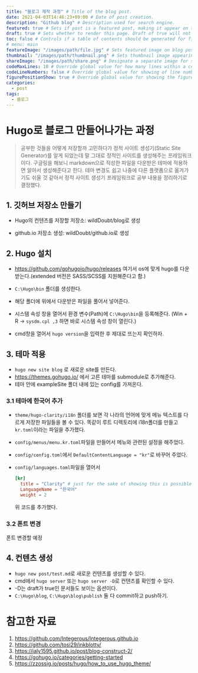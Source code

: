 ```yaml
---
title: "블로그 제작 과정" # Title of the blog post.
date: 2021-04-03T14:46:23+09:00 # Date of post creation.
description: "Github blog" # Description used for search engine.
featured: true # Sets if post is a featured post, making it appear on the sidebar. A featured post won't be listed on the sidebar if it's the current page
draft: true # Sets whether to render this page. Draft of true will not be rendered.
toc: false # Controls if a table of contents should be generated for first-level links automatically.
# menu: main
featureImage: "/images/path/file.jpg" # Sets featured image on blog post.
thumbnail: "/images/path/thumbnail.png" # Sets thumbnail image appearing inside card on homepage.
shareImage: "/images/path/share.png" # Designate a separate image for social media sharing.
codeMaxLines: 10 # Override global value for how many lines within a code block before auto-collapsing.
codeLineNumbers: false # Override global value for showing of line numbers within code block.
figurePositionShow: true # Override global value for showing the figure label.
categories:
  - post
tags:
  - 블로그
---
```


# Hugo로 블로그 만들어나가는 과정
> 공부한 것들을 어떻게 저장할까 고민하다가 정적 사이트 생성기(Static Site Generator)를 알게 되었는데 말 그대로 정적인 사이트를 생성해주는 프레임워크이다. 구글링을 해보니 markdown으로 작성한 파일을 다운받은 테마에 적용하면 알아서 생성해준다고 한다. 테마 변경도 쉽고 나중에 다른 플랫폼으로 옮겨가기도 쉬울 것 같아서 정적 사이트 생성기 프레임워크로 공부 내용을 정리하기로 결정했다.
>
## 1. 깃허브 저장소 만들기

- Hugo의 컨텐츠를 저장할 저장소: wildDoubt/blog로 생성

- github.io 저장소 생성: wildDoubt/github.io로 생성

## 2. Hugo 설치

- https://github.com/gohugoio/hugo/releases 여기서 os에 맞게 hugo를 다운받는다.(extended 버전은 SASS/SCSS를 지원해준다고 함.)

- `C:\Hugo\bin` 폴더를 생성한다.

- 해당 폴더에 위에서 다운받은 파일을 풀어서 넣어준다.

- 시스템 속성 창을 열어서 환경 변수(Path)에 `C:\Hugo\bin`을 등록해준다. (Win + R -> `sysdm.cpl ,3` 하면 바로 시스템 속성 창이 열린다.)

- cmd창을 열어서 `hugo version`을 입력한 후 제대로 뜨는지 확인하자.

## 3. 테마 적용

- `hugo new site blog` 로 새로운 site를 만든다.
- https://themes.gohugo.io/ 에서 고른 테마를 submodule로 추가해준다.
- 테마 안에 exampleSite 폴더 내에 있는 config를 가져온다.

### 3.1 테마에 한국어 추가

- `theme/hugo-clarity/i18n` 폴더를 보면 각 나라의 언어에 맞게 메뉴 텍스트를 다르게 저장한 파일들을 볼 수 있다. 똑같이 루트 디렉토리에 i18n폴더를 만들고 `kr.toml`이라는 파일을 추가했다.

- `config/menus/menu.kr.toml`파일을 만들어서 메뉴와 관련된 설정을 해주었다.

- `config/config.toml`에서 `DefaultContentLanguage = "kr"`로 바꾸어 주었다.

- `config/languages.toml`파일을 열어서

  ```toml
  [kr]
    title = "Clarity" # just for the sake of showing this is possible
    LanguageName = "한국어"
    weight = 2
  ```

  위 코드를 추가했다.

### 3.2 폰트 변경

  폰트 변경할 예정


## 4. 컨텐츠 생성

- `hugo new post/test.md`로 새로운 컨텐츠를 생성할 수 있다.
- cmd에서 `hugo server` 또는 `hugo server -D`로 컨텐츠를 확인할 수 있다.
- -D는 draft가 true인 문서들도 보이는 옵션이다.
- `C:\Hugo\blog`, `C:\Hugo\blog\publish` 둘 다 commit하고 push하기.

# 참고한 자료

1. https://github.com/Integerous/Integerous.github.io
2. https://github.com/tosi29/inkblotty/
3. https://ialy1595.github.io/post/blog-construct-2/
4. https://gohugo.io/categories/getting-started
5. https://zzossig.io/posts/hugo/how_to_use_hugo_theme/